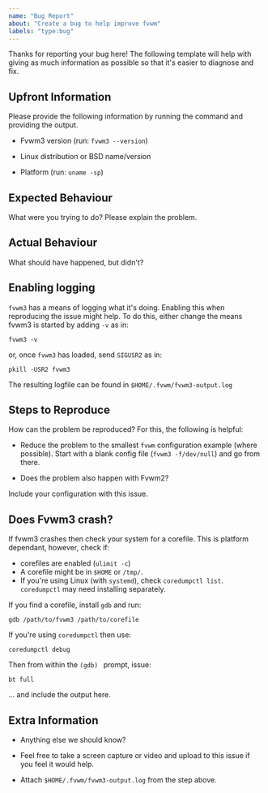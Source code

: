 ```yaml
---
name: "Bug Report"
about: "Create a bug to help improve fvwm"
labels: "type:bug"
---
```


Thanks for reporting your bug here!  The following template will help with
giving as much information as possible so that it's easier to diagnose and
fix.

## Upfront Information

Please provide the following information by running the command and providing
the output.

* Fvwm3 version (run: `fvwm3 --version`)

* Linux distribution or BSD name/version

* Platform (run: `uname -sp`)

## Expected Behaviour

What were you trying to do?  Please explain the problem.

## Actual Behaviour

What should have happened, but didn't?

## Enabling logging

`fvwm3` has a means of logging what it's doing.  Enabling this when
reproducing the issue might help.  To do this, either change the means fvwm3
is started by adding `-v` as in:

```
fvwm3 -v
```

or, once `fvwm3` has loaded, send `SIGUSR2` as in:

```
pkill -USR2 fvwm3
```

The resulting logfile can be found in `$HOME/.fvwm/fvwm3-output.log`

## Steps to Reproduce

How can the problem be reproduced?  For this, the following is helpful:

* Reduce the problem to the smallest `fvwm` configuration example (where
  possible).  Start with a blank config file (`fvwm3 -f/dev/null`) and go from
  there.

* Does the problem also happen with Fvwm2?

Include your configuration with this issue.

## Does Fvwm3 crash?

If fvwm3 crashes then check your system for a corefile.  This is platform
dependant, however, check if:

  - corefiles are enabled (`ulimit -c`)
  - A corefile might be in `$HOME` or `/tmp/`.
  - If you're using Linux (with `systemd`), check `coredumpctl list`.
    `coredumpctl` may need installing separately.

If you find a corefile, install `gdb` and run:

```
gdb /path/to/fvwm3 /path/to/corefile
```

If you're using `coredumpctl` then use:

```
coredumpctl debug
```

Then from within the `(gdb) ` prompt, issue:

```
bt full
```

... and include the output here.

## Extra Information

* Anything else we should know?

* Feel free to take a screen capture or video and upload to this issue if you
  feel it would help.

* Attach `$HOME/.fvwm/fvwm3-output.log` from the step above.
